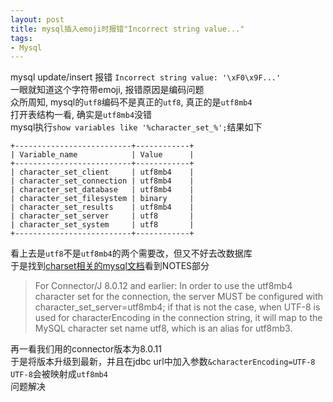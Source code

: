```yaml
---
layout: post
title: mysql插入emoji时报错"Incorrect string value..."
tags: 
- Mysql
---
```


mysql update/insert 报错 `Incorrect string value: '\xF0\x9F...'`    
一眼就知道这个字符带emoji, 报错原因是编码问题   
众所周知, mysql的`utf8`编码不是真正的`utf8`, 真正的是`utf8mb4`    
打开表结构一看, 确实是`utf8mb4`没错    
mysql执行`show variables like '%character_set_%';`结果如下    
```
+--------------------------+------------+
| Variable_name            | Value      |
+--------------------------+------------+
| character_set_client     | utf8mb4    |
| character_set_connection | utf8mb4    |
| character_set_database   | utf8mb4    |
| character_set_filesystem | binary     |
| character_set_results    | utf8mb4    |
| character_set_server     | utf8       |
| character_set_system     | utf8       |
+--------------------------+------------+
```
看上去是`utf8`不是`utf8mb4`的两个需要改，但又不好去改数据库    
于是找到[charset相关的mysql文档](https://dev.mysql.com/doc/connector-j/8.0/en/connector-j-reference-charsets.html)看到NOTES部分   

> For Connector/J 8.0.12 and earlier: In order to use the utf8mb4 character set for the connection, the server MUST be configured with character_set_server=utf8mb4; if that is not the case, when UTF-8 is used for characterEncoding in the connection string, it will map to the MySQL character set name utf8, which is an alias for utf8mb3.

再一看我们用的connector版本为8.0.11    
于是将版本升级到最新，并且在jdbc url中加入参数`&characterEncoding=UTF-8`   
`UTF-8`会被映射成`utf8mb4`     
问题解决   
